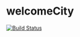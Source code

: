 # welcomeCity
[![Build Status](https://travis-ci.org/berezinvv/welcomeCity.svg?branch=master)](https://travis-ci.org/berezinvv/welcomeCity)
